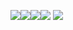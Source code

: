 <img src="https://img.shields.io/badge/python-3776AB?style=flat-square&logo=python&logoColor=white"/><img src="https://img.shields.io/badge/c-A8B9CC?style=flat-square&logo=c&logoColor=white"/><img src="https://img.shields.io/badge/cplusplus-00599C?style=flat-square&logo=cplusplus&logoColor=white"/><img src="https://img.shields.io/badge/sagemath-3333FF?style=flat-square&logo=sagemath&logoColor=white"/>
<img src="https://img.shields.io/badge/visualstudiocode-007ACC?style=flat-square&logo=visualstudiocode&logoColor=white"/>
